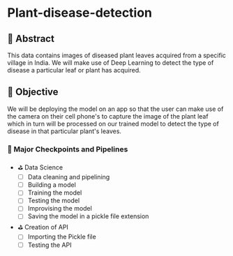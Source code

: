 # Plant-disease-detection

## 📄 Abstract
This data contains images of diseased plant leaves acquired from a specific village in India. 
We will make use of Deep Learning to detect the type of disease a particular leaf or plant has acquired.

## 🎯 Objective 
We will be deploying the model on an app so that the user can make use of the camera on their cell phone's to capture the image of the plant leaf which in turn will be processed on our trained model to detect the type of disease in that particular plant's leaves.

### 📍 Major Checkpoints and Pipelines 
- ⛳ Data Science
   - [ ] Data cleaning and pipelining
   - [ ] Building a model
   - [ ] Training the model
   - [ ] Testing the model
   - [ ] Improvising the model
   - [ ] Saving the model in a pickle file extension
- ⛳ Creation of API
   - [ ] Importing the Pickle file
   - [ ] Testing the API

